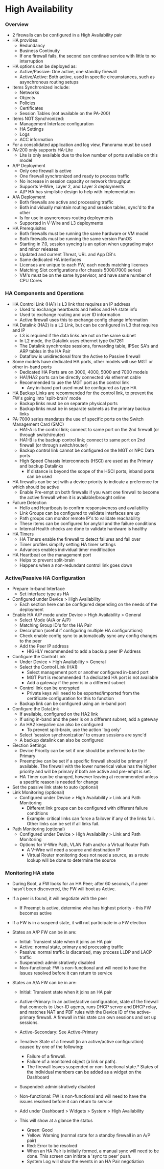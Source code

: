 # High Availability

### Overview
* 2 firewalls can be configured in a High Availability pair
* HA provides:
    * Redundancy
    * Business Continuity
    * If one firewall fails, the second can continue service with little to no interruption
* HA options can be deployed as:
    * Active/Passive: One active, one standby firewall
    * Active/Active: Both active, used in specific circumstances, such as asynchronous routing setups
* Items Synchronized include:
    * Networks
    * Objects
    * Policies
    * Certificates
    * Session Tables (not available on the PA-200)
* Items NOT Synchronized:
    * Management Interface configuration
    * HA Settings
    * Logs
    * ACC information
* For a consolidated application and log view, Panorama must be used
* PA-200 only supports HA-Lite
    * Lite is only available due to the low number of ports available on this model
* A/P Deployment
    * Only one firewall is active
    * One firewall synchronized and ready to process traffic
    * No increase in session capacity or network throughput
    * Supports V-Wire, Layer 2, and Layer 3 deployments
    * A/P HA has simplistic design to help with implementation
* A/A Deployment
    * Both firewalls are active and processing traffic
    * Both individually maintain routing and session tables, sync'd to the other
    * Is for use in asyncronous routing deployments
    * Supported in V-Wire and L3 deployments
* HA Prerequisites
    * Both firewalls must be running the same hardware or VM model
    * Both firewalls must be running the same version PanOS
    * Starting in 7.0, session syncing is an option when upgrading major and minor releases
    * Updated and current Threat, URL and App DB's
    * Same dedicated HA interfaces
    * Licenses are unique to each FW; each needs matching licenses
    * Matching Slot configurations (for chassis 5000/7000 series)
    * VM's must be on the same hypervisor, and have same number of CPU Cores

### HA Components and Operations
* HA Control Link (HA1) is L3 link that requires an IP address
    * Used to exchange heartbeats and hellos and HA state info
    * Used to exchange routing and user ID information
    * Active firewall uses this to exchange config change information
* HA Datalink (HA2) is a L2 Link, but can be configured in L3 that requires and IP
    * L3 is required if the data links are not on the same subnet
    * In L2 mode, the Datalink uses ethernet type 0x7261
    * The Datalink synchronize sessions, forwarding table, IPSec SA's and ARP tables in the HA Pair
    * Dataflow is unidirectional from the Active to Passive firewall
* Some models have dedicated HA ports, other models will use MGT or other in-band ports
    * Dedicated HA Ports are on 3000, 4000, 5000 and 7000 models
    * HA1/HA2 ports can be directly connected via ethernet cable
    * Recommended to use the MGT port as the control link
        * Any in-band port used must be configured as type HA
* HA Backup Links are recommended for the control link, to prevent the FW's going into 'split-brain' mode
    * Backup links must be on separate physical ports
    * Backup links must be in separate subnets as the primary backup links
* PA-7000 series mandates the use of specific ports on the Switch Management Card (SMC)
    * HA1-A is the control link; connect to same port on the 2nd firewall (or through switch/router)
    * HA1-B is the backup control link; connect to same port on 2nd firewall (or through switch/router)
    * Backup control link cannot be configured on the MGT or NPC Data ports
    * High Speed Chassis Interconnects (HSCI) are used as the Primary and backup Datalinks
        * If distance is beyond the scope of the HSCI ports, inband ports can be used
* HA firewalls can be set with a device priority to indicate a preference for which should be active
    * Enable Pre-empt on both firewalls if you want one firewall to become the active firewall when it is available/brought online
* Failure Detection
    * Hello and Heartbeats to confirm responsiveness and availability
    * Link Groups can be configured to validate interfaces are up
    * Path groups can monitor remote IP's to validate reachability
    * These items can be configured for any/all and the failure conditions
    * Internal Health checks are done to validate hardware is healthy
* HA Timers
    * HA Timers enable the firewall to detect failures and fail over
    * Timer profiles simplify setting HA timer settings
    * Advances enables individual timer modification
* HA Heartbeat on the management port
    * Helps to prevent split-brain
    * Happens when a non-redundant control link goes down

### Active/Passive HA Configuration
* Prepare In-band Interface
    * Set interface type as HA
* Configured under Device > High Availability
    * Each section here can be configured depending on the needs of the deployment
* Enable HA A/P mode under Device > High Availability > General
    * Select Mode (A/A or A/P)
    * Matching Group ID's for the HA Pair
    * Description (useful if configuring multiple HA configurations)
    * Check enable config sync to automatically sync any config changes to the peer
    * Add the Peer IP address
        * HIGHLY recommended to add a backup peer IP Address
* Configure the Control Link
    * Under Device > High Availability > General
    * Select the Control Link (HA1)
        * Select management port or another configured in-band port
        * MGT Port is recommended if a dedicated HA port is not available
        * Add a gateway if the peer is in a different subnet
    * Control link can be encrypted
        * Private keys will need to be exported/imported from the certificate configuration for this to function
    * Backup link can be configured using an in-band port
* Configure the DataLink
    * If available, configured on the HA2 link
    * If using in-band and the peer is on a different subnet, add a gateway
    * An HA2 keepalive can also be configured
        * To prevent split-brain, use the action 'log only'
    * Select 'session synchronization' to ensure sessions are sync'd
    * A backup datalink can also be configured
* Election Settings
    * Device Priority can be set if one should be preferred to be the Primary
    * Preemptive can be set if a specific firewall should be primary if available. The firewall with the lower numerical value has the higher priority and will be primary if both are active and pre-empt is set.
    * HA Timer can be changed, however leaving at recommended unless a specific reason is needed for change
* Set the passive link state to auto (optional)
* Link Monitoring (optional)
    * Configured under Device > High Availability > Link and Path Monitoring
        * Different link groups can be configured with different failure conditions
        * Example: critical links can force a failover if any of the links fail. Other links can be set if all links fail.
* Path Monitoring (optional)
    * Configured under Device > High Availability > Link and Path Monitoring
    * Options for V-Wire Path, VLAN Path and/or a Virtual Router Path
        * A V-Wire will need a source and destination IP
        * Virtual Router monitoring does not need a source, as a route lookup will be done to determine the source

### Monitoring HA state
* During Boot, a FW looks for an HA Peer; after 60 seconds, if a peer hasn't been discovered, the FW will boot as Active.
* If a peer is found, it will negotiate with the peer
    * If Preempt is active, determine who has highest priority - this FW becomes active
* If a FW is in a suspend state, it will not participate in a FW election
* States an A/P FW can be in are:
    * Initial: Transient state when it joins an HA pair
    * Active: normal state, primary and processing traffic
    * Passive: normal traffic is discarded, may process LLDP and LACP traffic
    * Suspended: administratively disabled
    * Non-functional: FW is non-functional and will need to have the issues resolved before it can return to service
      
* States an A/A FW can be in are:
    * Initial: Transient state when it joins an HA pair
    * Active-Primary: In an active/active configuration, state of the firewall that connects to User-ID agents, runs DHCP server and DHCP relay,         and matches NAT and PBF rules with the Device ID of the active-primary firewall. A firewall in this state can own sessions and set up 
      sessions.
    * Active-Secondary: See Active-Primary
    * Tenative: State of a firewall (in an active/active configuration) caused by one of the following:
      * Failure of a firewall. 
      * Failure of a monitored object (a link or path).
      * The firewall leaves suspended or non-functional state.* States of the individual members can be added as a widget on the  Dashboard
    * Suspended: administratively disabled
    * Non-functional: FW is non-functional and will need to have the issues resolved before it can return to service
      
    * Add under Dashboard > Widgets > System > High Availability
    * This will show at a glance the status
        * Green: Good
        * Yellow: Warning (normal state for a standby firewall in an A/P pair)
        * Red: Error to be resolved
        * When an HA Pair is initially formed, a manual sync will need to be done. This screen can initiate a 'sync to peer' push.
        * System Log will show the events in an HA Pair negotiation
